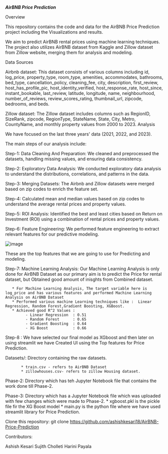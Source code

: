 *******AirBNB Price Prediction*******

Overview

This repository contains the code and data for the AirBNB Price Prediction project including the Visualizations and results.

We aim to predict AirBNB rental prices using machine learning techniques. The project also utilizes AirBNB dataset from Kaggle and Zillow dataset from Zillow website, merging them for analysis and modeling.

Data Sources

Airbnb dataset: This dataset consists of various columns including id, log_price, property_type, room_type, amenities, accommodates, bathrooms, bed_type, cancellation_policy, cleaning_fee, city, description, first_review, host_has_profile_pic, host_identity_verified, host_response_rate, host_since, instant_bookable, last_review, latitude, longitude, name, neighbourhood, number_of_reviews, review_scores_rating, thumbnail_url, zipcode, bedrooms, and beds.


Zillow dataset: The Zillow dataset includes columns such as RegionID, SizeRank, zipcode, RegionType, StateName, State, City, Metro, CountyName, and monthly property values from 2000 to 2023.
Analysis

We have focused on the last three years' data (2021, 2022, and 2023). 

The main steps of our analysis include:

Step-1: Data Cleaning And Preparation: We cleaned and preprocessed the datasets, handling missing values, and ensuring data consistency.

Step-2: Exploratory Data Analysis: We conducted exploratory data analysis to understand the distributions, correlations, and patterns in the data.

Step-3: Merging Datasets: The Airbnb and Zillow datasets were merged based on zip codes to enrich the feature set.

Step-4:  Calculated mean and median values based on zip codes to understand the average rental prices and property values.

Step-5: ROI Analysis: Identified the best and least cities based on Return on Investment (ROI) using a combination of rental prices and property values.

Step-6: Feature Engineering: We performed feature engineering to extract relevant features for our predictive modeling.

![image](https://github.com/ashishkesari18/AirBNB-Price-Prediction/assets/88103934/4200776b-19d4-429a-803b-984ca67d47c2)


These are the top features that we are going to use for Predicting and modeling.

Step-7: Machine Learning Analysis: Our Machine Learning Analysis is only done for AirBNB Dataset as our primary aim is to predict the Price for rental dataset, but  Obtained good amount of inisghts from Combined dataset. 

       * For Machine Learning Analysis, The target variable here is log_price and has various features and performed Machine Learning Analysis on AirBNB Dataset 
       * Performed various machine Learning techniques like :  Linear Regression, Random Forest,Gradient Boosting, XGBoost.
       * Achieved good R^2 Values :
             - Linear Regression  : 0.51
             - Random Forest      : 0.65
             - Gradient Boosting  : 0.64
             - XG Boost           : 0.66


Step-8 : We have selected our final model as XGboost and then later on using streamlit we have Created UI using the Top features for Price Prediction.

Datasets/: Directory containing the raw datasets.

           * train.csv - refers to AirBNB Dataset
           * zillowhouses.csv- refers to zillow Housing dataset.
      
Phase-2: Directory which has teh Jupyter Notebook file that contains the work done till Phase-2.

Phase-3: Directory which has a Jupyter Notebook file which was uploaded with few changes which were made to Phase-2.
            * xgboost.pkl is the pickle file fir the XG Boost model
            * main.py is the python file where we have used streamlit library for Price Prediction.
            

Clone this repository: git clone https://github.com/ashishkesari18/AirBNB-Price-Prediction




Contributors:

Ashish Kesari
Sujith Cholleti
Harini Payala
